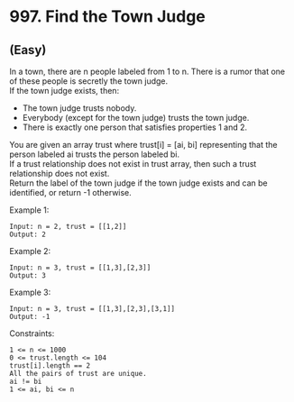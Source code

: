 # 997. Find the Town Judge
## (Easy)

In a town, there are n people labeled from 1 to n. There is a rumor that one of these people is secretly the town judge.
<br>
If the town judge exists, then:

- The town judge trusts nobody.
- Everybody (except for the town judge) trusts the town judge.
- There is exactly one person that satisfies properties 1 and 2.


You are given an array trust where trust[i] = [ai, bi] representing that the person labeled ai trusts the person labeled bi. <br>
If a trust relationship does not exist in trust array, then such a trust relationship does not exist.
<br>
Return the label of the town judge if the town judge exists and can be identified, or return -1 otherwise.
<br>
 

Example 1:

```
Input: n = 2, trust = [[1,2]]
Output: 2
```

Example 2:

```
Input: n = 3, trust = [[1,3],[2,3]]
Output: 3
```

Example 3:

```
Input: n = 3, trust = [[1,3],[2,3],[3,1]]
Output: -1
```

Constraints:

```
1 <= n <= 1000
0 <= trust.length <= 104
trust[i].length == 2
All the pairs of trust are unique.
ai != bi
1 <= ai, bi <= n
```